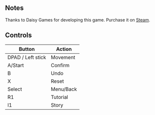 ## Notes

Thanks to Daisy Games for developing this game. Purchase it on [Steam](https://store.steampowered.com/app/1655890/Sokobos/).

## Controls

| Button | Action |
|--|--| 
|DPAD / Left stick|Movement|
|A/Start|Confirm|
|B|Undo|
|X|Reset|
|Select|Menu/Back|
|R1|Tutorial|
|l1|Story|


